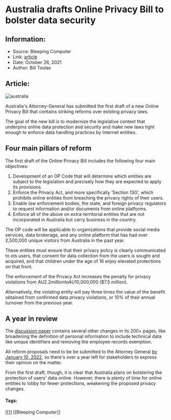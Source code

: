 # Australia drafts Online Privacy Bill to bolster data security
### 

## Information:
+ Source: Bleeping Computer
+ Link: [article](https://www.bleepingcomputer.com/news/security/australia-drafts-online-privacy-bill-to-bolster-data-security/)
+ Date: October 26, 2021
+ Author: Bill Toulas


## Article:
![australia](https://www.bleepstatic.com/content/hl-images/2021/10/13/flag_of_australia.jpg?rand=86578618)


Australia's Attorney-General has submitted the first draft of a new Online Privacy Bill that contains striking reforms over existing privacy laws. 


The goal of the new bill is to modernize the legislative context that underpins online data protection and security and make new laws tight enough to enforce data handling practices by Internet entities. 


Four main pillars of reform
---------------------------


The first draft of the Online Privacy Bill includes the following four main objectives: 


1. Development of an OP Code that will determine which entities are subject to the legislation and precisely how they are expected to apply its provisions.
2. Enforce the Privacy Act, and more specifically ‘Section 13G’, which prohibits online entities from breaching the privacy rights of their users.
3. Enable law enforcement bodies, the state, and foreign privacy regulators to request information and/or documents from online platforms.
4. Enforce all of the above on extra-territorial entities that are not incorporated in Australia but carry business in the country.


The OP code will be applicable to organizations that provide social media services, data brokerage, and any online platform that has had over 2,500,000 unique visitors from Australia in the past year. 


These entities must ensure that their privacy policy is clearly communicated to ots users, that consent for data collection from the users is sought and acquired, and that children under the age of 16 enjoy elevated protections on that front. 


The enforcement of the Privacy Act increases the penalty for privacy violations from AU$2.2 million to AU$10,000,000 ($7.5 million). 


Alternatively, the violating entity will pay three times the value of the benefit obtained from confirmed data privacy violations, or 10% of their annual turnover from the previous year. 


A year in review
----------------


The [discussion paper](https://consultations.ag.gov.au/rights-and-protections/privacy-act-review-discussion-paper/user_uploads/privacy-act-review---discussion-paper.pdf) contains several other changes in its 200+ pages, like broadening the definition of personal information to include technical data like unique identifiers and removing the employee records exemption. 


All reform proposals need to be be submitted to the Attorney General [by January 10, 2022](https://consultations.ag.gov.au/rights-and-protections/privacy-act-review-discussion-paper/), so there's over a year left for stakeholders to express their opinion on the matter. 


From the first draft, though, it is clear that Australia plans on bolstering the protection of users' data online. However, there is plenty of time for online entities to lobby for fewer protections, weakening the proposed privacy changes.




#### Tags:
[[]] [[Bleeping Computer]]
